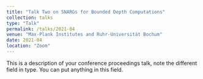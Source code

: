 ```yaml
---
title: "Talk Two on SNARGs for Bounded Depth Computations"
collection: talks
type: "Talk"
permalink: /talks/2021-04
venue: "Max-Plank Institutes and Ruhr-Universität Bochum"
date: 2021-04
location: "Zoom"
---
```


This is a description of your conference proceedings talk, note the different field in type. You can put anything in this field.
